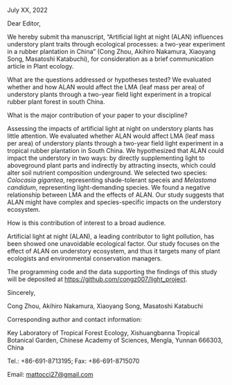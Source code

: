 July XX, 2022

Dear Editor,

We hereby submit tha manuscript, “Artificial light at night (ALAN) influences understory plant traits through ecological processes: a two-year experiment in a rubber plantation in China” (Cong Zhou, Akihiro Nakamura, Xiaoyang Song, Masatoshi Katabuchi), for consideration as a brief communication article in Plant ecology.

What are the questions addressed or hypotheses tested?
We evaluated whether and how ALAN would affect the LMA (leaf mass per area) of understory plants through a two-year field light experiment in a tropical rubber plant forest in south China.

What is the major contribution of your paper to your discipline? 

Assessing the impacts of artificial light at night on understory plants has little attention. 
We evaluated whether ALAN would affect LMA (leaf mass per area) of understory plants through a two-year field light experiment in a tropical rubber plantation in South China.
We hypothesized that ALAN could impact the understory in two ways: by directly supplementing light to aboveground plant parts and indirectly by attracting insects, which could alter soil nutrient composition underground.
We selected two species: *Colocasia gigantea*, representing shade-tolerant speceis and *Melastoma candidum*, representing light-demanding species.
We found a negative relationship between LMA and the effects of ALAN.
Our study suggests that ALAN might have complex and species-specific impacts on the understory ecosystem.

How is this contribution of interest to a broad audience. 

Artificial light at night (ALAN), a leading contributor to light pollution, has been showed one unavoidable ecological factor.
Our study focuses on the effect of ALAN on understory ecosystem, and thus it targets many of plant ecologists and environmental conservation managers.

The programming code and the data supporting the findings of this study will be deposited at https://github.com/congz007/light_project.

Sincerely,

Cong Zhou, Akihiro Nakamura, Xiaoyang Song, Masatoshi Katabuchi

Corresponding author and contact information:

Key Laboratory of Tropical Forest Ecology, Xishuangbanna Tropical Botanical Garden, Chinese Academy of Sciences, Mengla, Yunnan 666303, China

Tel.: +86-691-8713195; Fax: +86-691-8715070

Email: mattocci27@gmail.com